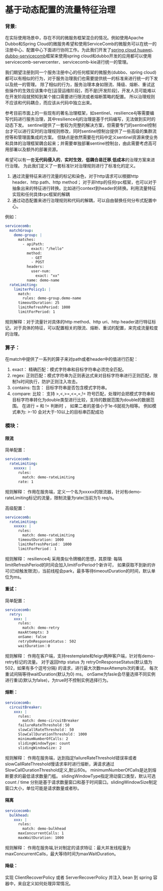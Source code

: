 # 基于动态配置的流量特征治理

### 背景:

 在实际使用场景中，存在不同的微服务框架混合的情况。例如使用Apache Dubbo和Spring Cloud的微服务希望和使用ServiceComb的微服务可以在统一的注册中心、配置中心下面进行协同工作。为此我们开发了[spring cloud huawei](https://github.com/huaweicloud/spring-cloud-huawei)、[dubbo-servicecomb](https://github.com/huaweicloud/dubbo-servicecomb)框架来使用spring cloud和dubbo开发的应用都可以使用servicecomb-servercenter、servicecomb-kie进行统一的管理。

 我们期望注册到同一个服务注册中心的任何框架的微服务(dubbo、spring cloud)都可以有相似的行为，对于服务治理我们也需要提供统一的标准来进行统一的下发以及统一的管理。
 除了相似的行为，服务治理本身如限流、降级、熔断、重试这些操作的生效应该集中在[运营运维阶段]，而不是[开发阶段]，开发人员可能难以在开发阶段就预知到某个接口需要进行限流或者熔断策略的配置。
 所以治理规则不应该和代码耦合，而应该从代码中独立出来。

 参考目前市面上的一些现有的著名治理框架，如sentinel、resilience4j等需要编写代码进行服务治理，其中resilience4j的治理是基于代码编写，无法做到实时的动态下发。
 sentinel提供了一套较为完整的解决方案，但需要专门的sentinel控制台才可以进行实时的治理规则修改，同时sentinel控制台提供了一些高级的集群流控等和管理面集成的方案。
 但缺点是依然需要在代码中定义sentinel资源来使业务和具体的治理框架耦合起来；并需要单独部署sentinel控制台，由此需要考虑高可用部署以及额外的部署资源。

 希望可以有一套**无代码侵入的**，**实时生效**，**低耦合易迁移**,**低成本**的治理方案来进行治理。
 为此我们定义了一套标准针对治理规则进行了标准化的定义。
 1. 通过流量特征来进行流量的标记和染色，对于http请求可以根据http header、http path、http method； 对于非http的任何rpc框架，也可以对于抽象出来的特征进行转换。比如进行context到header的转换。利用流量特征实现和任何具体rpc框架的解耦
 2. 通过动态配置来进行治理规则和代码的解耦，可以自由替换任何分布式配置中心。

 例如：

```yaml
servicecomb:
  matchGroup:
    demo-group: |
      matches:
        - apiPath:
            exact: "/hello"
          method:
            - GET
            - POST
          headers:
            user-num:
              exact: "xx"
          name: demo-name
  rateLimiting:
    limiterPolicy1: |
      match:
        rules: demo-group.demo-name
      timeoutDuration: 25
      limitRefreshPeriod: 1000
      limitForPeriod: 1
```

 规则解释：对于流量针对具体的http method、http uri、http header进行特征标记。对于具体的特征，可以配置相关的限流、熔断、重试的配置，来完成流量粒度的治理。


### 算子：

在match中提供了一系列的算子来对path或者header中的值进行匹配：

1. exact：
  精确匹配：模式字符串和目标字符串必须完全匹配。
2. regex:
  正则匹配：模式字符串为正则表达式来对目标字符串进行正则匹配，限制1s时间执行，防护正则注入攻击。
3. contains:
  包含： 目标字符串是否包含模式字符串。
4. compare:
  比较： 支持 >,<,>=,<=,=,!= 符号匹配，处理时会把模式字符串和目标字符串转化为double类型进行比较，支持的数据范围为double的数据范围。
  在进行 = 和 != 判断时 ， 如果二者的差值小于1e-6就视为相等。
  例如模式串为: >-10 会对大于-10以上的目标串匹配成功

### 模块：

#### 限流

简单配置：

```yaml
servicecomb:
  rateLimiting:
    xxxxx: |
      rules:
        match: demo-rateLimiting
      rate: 1
```
规则解释：
  作用在服务端，定义一个名为xxxxx的限流器，针对有demo-rateLimiting标记的流量，限制流量为rate(当前为1) req/s。

高级配置：

```yaml
servicecomb:
  rateLimiting:
    xxxxx: |
      rules:
        match: demo-rateLimiting
      timeoutDuration: 1000
      limitRefreshPeriod： 1000
      limitForPeriod： 1
```
规则解释：
 resilience4j 采用类似令牌桶的思想，其原理: 每隔limitRefreshPeriod的时间会加入limitForPeriod个新许可，
 如果获取不到新的许可(已经触发限流)，当前线程会park，最多等待timeoutDuration的时间，默认单位为ms。

#### 重试：

简单配置：

```yaml
servicecomb:
  retry:
    xxx: |
      rules:
        match: demo-retry
      maxAttempts: 3
      onSame: false
      retryOnResponseStatus： 502
      waitDuration：0
```
规则解释：
 作用在客户端，支持restemplate和feign两种客户端，针对有demo-retry标记的流量。
 对于返回http status 为 retryOnResponseStatus(默认值为502，如果有多个逗号分隔) 的请求，进行最大次数maxAttempts次的重试，
 每次重试间隔等待waitDuration(默认为0) ms。
 onSame为fasle会尽量选择不同实例进行重试(默认为false)，为true时不控制实例选择行为。

#### 熔断：

```yaml
servicecomb:
  circuitBreaker:
    xxx: |
      rules:
        match: demo-circuitBreaker
      failureRateThreshold：50
      slowCallRateThreshold： 50
      SlowCallDurationThreshold： 1000
      minimumNumberOfCalls: 2
      slidingWindowType: count
      slidingWindowSize: 2
```
规则解释：
 作用在服务端，达到指定failureRateThreshold错误率或者slowCallRateThreshold慢请求率时进行熔断，满请求通过SlowCallDurationThreshold定义,默认60s。
 minimumNumberOfCalls是达到熔断要求的最低请求数量门槛。
 slidingWindowType指定滑动窗口类型，默认可选count / time 分别是基于请求数量窗口和基于时间窗口。slidingWindowSize制定窗口大小，单位可能是请求数量或者秒。


#### 隔离

```yaml
servicecomb:
  bulkhead:
    xxx: |
      rules:
        match: demo-bulkhead
      maxConcurrentCalls: 1
      maxWaitDuration: 1000
```
规则解释：
 作用在服务端,针对制定的请求特征：最大并发线程量为maxConcurrentCalls，最大等待时间为maxWaitDuration。


#### 降级：

 实现 ClientRecoverPolicy 或者 ServerRecoverPolicy 并注入 bean 到 spring 容器中，来自定义如何处理异常情况。


